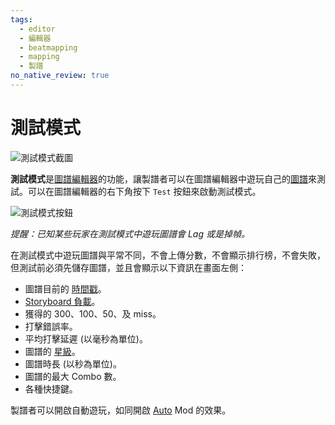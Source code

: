 ```yaml
---
tags:
  - editor
  - 編輯器
  - beatmapping
  - mapping
  - 製譜
no_native_review: true
---
```


# 測試模式

![測試模式截圖](img/test-mode-example.jpg "開啟自動遊玩的測試模式")

**測試模式**是[圖譜編輯器](/wiki/Beatmap_Editor)的功能，讓製譜者可以在圖譜編輯器中遊玩自己的[圖譜](/wiki/Beatmap)來測試。可以在圖譜編輯器的右下角按下 `Test` 按鈕來啟動測試模式。

![測試模式按鈕](img/test-mode-button.png "在圖譜編輯器的測試模式按鈕")

*提醒：已知某些玩家在測試模式中遊玩圖譜會 Lag 或是掉幀。*

在測試模式中遊玩圖譜與平常不同，不會上傳分數，不會顯示排行榜，不會失敗，但測試前必須先儲存圖譜，並且會顯示以下資訊在畫面左側：

- 圖譜目前的 [時間戳](/wiki/Modding/Timestamp)。
- [Storyboard 負載](/wiki/Beatmap_editor/SB_load)。
- 獲得的 300、100、50、及 miss。
- 打擊錯誤率。
- 平均打擊延遲 (以毫秒為單位)。
- 圖譜的 [星級](/wiki/Beatmapping/Star_rating)。
- 圖譜時長 (以秒為單位)。
- 圖譜的最大 Combo 數。
- 各種快捷鍵。

製譜者可以開啟自動遊玩，如同開啟 [Auto](/wiki/Game_modifier/Auto) Mod 的效果。
